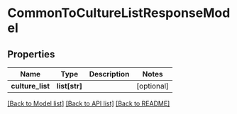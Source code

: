 # CommonToCultureListResponseModel

## Properties
Name | Type | Description | Notes
------------ | ------------- | ------------- | -------------
**culture_list** | **list[str]** |  | [optional] 

[[Back to Model list]](../README.md#documentation-for-models) [[Back to API list]](../README.md#documentation-for-api-endpoints) [[Back to README]](../README.md)


